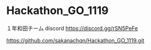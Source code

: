 # Hackathon_GO_1119
１年和田チーム
discord
https://discord.gg/rSN5PeFe


https://github.com/sakanachqn/Hackathon_GO_1119.git